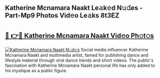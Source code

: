 ## Katherine Mcnamara Naakt Le𝚊k𝚎d N𝚞𝚍es - Part-Mp9 Photos Vid𝚎o Le𝚊ks 8t3EZ

# <h2><a href="http://fb0ayv.evod.top/?m=Katherine+Mcnamara+Naakt">🔗 👉🔴 Katherine Mcnamara Naakt Vid𝚎o Ph𝚘t𝚘s</a></h2>

[![Katherine Mcnamara Naakt N𝚞d𝚎s](https://i.imgur.com/8V9OHl7.gif)](http://fb0ayv.evod.top/?m=Katherine+Mcnamara+Naakt)
Social media influencer Katherine Mcnamara Naakt and multimedia artist, famed for publishing dance and lifestyle material through viral dance trends and short videos. The public's fascination with Katherine Mcnamara Naakt personal life has only added to his mystique as a public figure. 
